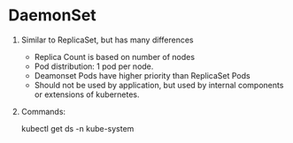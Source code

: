 # DaemonSet

1.  Similar to ReplicaSet, but has many differences

    - Replica Count is based on number of nodes
    - Pod distribution: 1 pod per node.
    - Deamonset Pods have higher priority than ReplicaSet Pods
    - Should not be used by application, but used by internal components or extensions of kubernetes.

2.  Commands:

    kubectl get ds -n kube-system